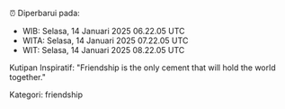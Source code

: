 ⏰ Diperbarui pada:
- WIB: Selasa, 14 Januari 2025 06.22.05 UTC
- WITA: Selasa, 14 Januari 2025 07.22.05 UTC
- WIT: Selasa, 14 Januari 2025 08.22.05 UTC

Kutipan Inspiratif:
"Friendship is the only cement that will hold the world together."


Kategori: friendship


